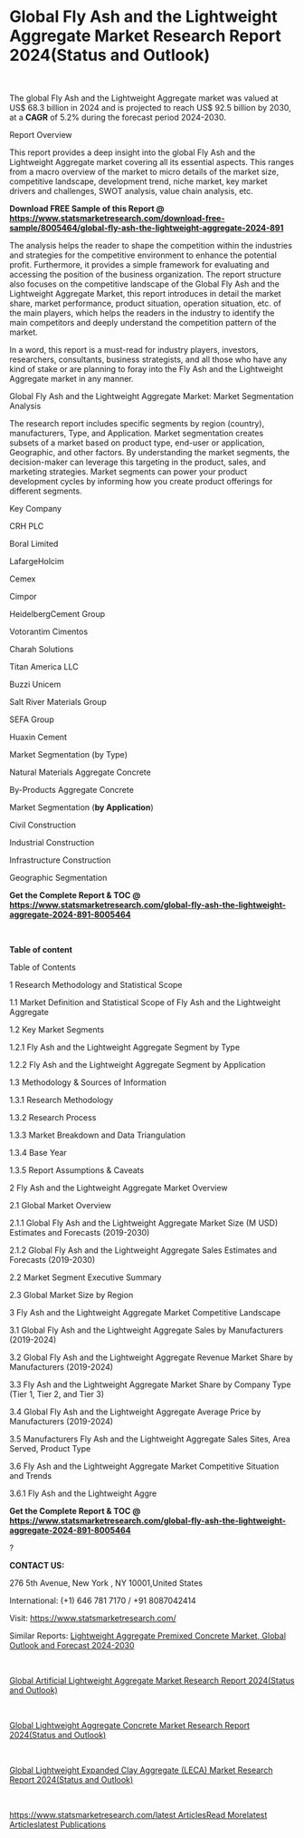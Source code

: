 <h1>Global Fly Ash and the Lightweight Aggregate Market Research Report 2024(Status and Outlook)</h1><br/><p>The global Fly Ash and the Lightweight Aggregate market was valued at US$ 68.3 billion in 2024 and is projected to reach US$ 92.5 billion by 2030, at a <strong>CAGR</strong> of 5.2% during the forecast period 2024-2030.</p>
 
 
 
 <p>Report Overview</p>
 
 
 
 <p>This report provides a deep insight into the global Fly Ash and the Lightweight Aggregate market covering all its essential aspects. This ranges from a macro overview of the market to micro details of the market size, competitive landscape, development trend, niche market, key market drivers and challenges, SWOT analysis, value chain analysis, etc.</p>
 
 
 
 <p><strong>Download FREE Sample of this Report @ <a href="https://www.statsmarketresearch.com/download-free-sample/8005464/global-fly-ash-the-lightweight-aggregate-2024-891">https://www.statsmarketresearch.com/download-free-sample/8005464/global-fly-ash-the-lightweight-aggregate-2024-891</a></strong></p>
 
 
 
 <p>The analysis helps the reader to shape the competition within the industries and strategies for the competitive environment to enhance the potential profit. Furthermore, it provides a simple framework for evaluating and accessing the position of the business organization. The report structure also focuses on the competitive landscape of the Global Fly Ash and the Lightweight Aggregate Market, this report introduces in detail the market share, market performance, product situation, operation situation, etc. of the main players, which helps the readers in the industry to identify the main competitors and deeply understand the competition pattern of the market.</p>
 
 
 
 <p>In a word, this report is a must-read for industry players, investors, researchers, consultants, business strategists, and all those who have any kind of stake or are planning to foray into the Fly Ash and the Lightweight Aggregate market in any manner.</p>
 
 
 
 <p>Global Fly Ash and the Lightweight Aggregate Market: Market Segmentation Analysis</p>
 
 
 
 <p>The research report includes specific segments by region (country), manufacturers, Type, and Application. Market segmentation creates subsets of a market based on product type, end-user or application, Geographic, and other factors. By understanding the market segments, the decision-maker can leverage this targeting in the product, sales, and marketing strategies. Market segments can power your product development cycles by informing how you create product offerings for different segments.</p>
 
 
 
 <p>Key Company</p>
 
 
 
 <p>CRH PLC</p>
 
 
 
 <p>Boral Limited</p>
 
 
 
 <p>LafargeHolcim</p>
 
 
 
 <p>Cemex</p>
 
 
 
 <p>Cimpor</p>
 
 
 
 <p>HeidelbergCement Group</p>
 
 
 
 <p>Votorantim Cimentos</p>
 
 
 
 <p>Charah Solutions</p>
 
 
 
 <p>Titan America LLC</p>
 
 
 
 <p>Buzzi Unicem</p>
 
 
 
 <p>Salt River Materials Group</p>
 
 
 
 <p>SEFA Group</p>
 
 
 
 <p>Huaxin Cement</p>
 
 
 
 <p>Market Segmentation (by Type)</p>
 
 
 
 <p>Natural Materials Aggregate Concrete</p>
 
 
 
 <p>By-Products Aggregate Concrete</p>
 
 
 
 <p>Market Segmentation (<strong>by Application</strong>)</p>
 
 
 
 <p>Civil Construction</p>
 
 
 
 <p>Industrial Construction</p>
 
 
 
 <p>Infrastructure Construction</p>
 
 
 
 <p>Geographic Segmentation</p>
 
 
 
 <div><b>Get the Complete Report & TOC @ <a href="https://www.statsmarketresearch.com/global-fly-ash-the-lightweight-aggregate-2024-891-8005464">https://www.statsmarketresearch.com/global-fly-ash-the-lightweight-aggregate-2024-891-8005464</a></b></div>
 
 
 
 <p><br />
 
 <b>Table of content</b></p>
 
 
 
 <p>Table of Contents<br />
 
 1 Research Methodology and Statistical Scope<br />
 
 1.1 Market Definition and Statistical Scope of Fly Ash and the Lightweight Aggregate<br />
 
 1.2 Key Market Segments<br />
 
 1.2.1 Fly Ash and the Lightweight Aggregate Segment by Type<br />
 
 1.2.2 Fly Ash and the Lightweight Aggregate Segment by Application<br />
 
 1.3 Methodology & Sources of Information<br />
 
 1.3.1 Research Methodology<br />
 
 1.3.2 Research Process<br />
 
 1.3.3 Market Breakdown and Data Triangulation<br />
 
 1.3.4 Base Year<br />
 
 1.3.5 Report Assumptions & Caveats<br />
 
 2 Fly Ash and the Lightweight Aggregate Market Overview<br />
 
 2.1 Global Market Overview<br />
 
 2.1.1 Global Fly Ash and the Lightweight Aggregate Market Size (M USD) Estimates and Forecasts (2019-2030)<br />
 
 2.1.2 Global Fly Ash and the Lightweight Aggregate Sales Estimates and Forecasts (2019-2030)<br />
 
 2.2 Market Segment Executive Summary<br />
 
 2.3 Global Market Size by Region<br />
 
 3 Fly Ash and the Lightweight Aggregate Market Competitive Landscape<br />
 
 3.1 Global Fly Ash and the Lightweight Aggregate Sales by Manufacturers (2019-2024)<br />
 
 3.2 Global Fly Ash and the Lightweight Aggregate Revenue Market Share by Manufacturers (2019-2024)<br />
 
 3.3 Fly Ash and the Lightweight Aggregate Market Share by Company Type (Tier 1, Tier 2, and Tier 3)<br />
 
 3.4 Global Fly Ash and the Lightweight Aggregate Average Price by Manufacturers (2019-2024)<br />
 
 3.5 Manufacturers Fly Ash and the Lightweight Aggregate Sales Sites, Area Served, Product Type<br />
 
 3.6 Fly Ash and the Lightweight Aggregate Market Competitive Situation and Trends<br />
 
 3.6.1 Fly Ash and the Lightweight Aggre</p>
 
 
 
 <div><b>Get the Complete Report & TOC @ <a href="https://www.statsmarketresearch.com/global-fly-ash-the-lightweight-aggregate-2024-891-8005464">https://www.statsmarketresearch.com/global-fly-ash-the-lightweight-aggregate-2024-891-8005464</a></b></div>
 
 
 
 <p>? </p>
 
 
 
 <p><b>CONTACT US:</b><br />
 
 276 5th Avenue, New York , NY 10001,United States<br />
 
 International: (+1) 646 781 7170 / +91 8087042414<br />
 
 Visit: <a href="https://www.statsmarketresearch.com/">https://www.statsmarketresearch.com/</a><br />
 
 Similar Reports: <a href="https://www.statsmarketresearch.com/global-fly-ash-the-lightweight-aggregate-2024-891-8005464">Lightweight Aggregate Premixed Concrete Market, Global Outlook and Forecast 2024-2030</a><br />
 
 <br />
 
 <a href="https://www.statsmarketresearch.com/global-fly-ash-the-lightweight-aggregate-2024-891-8005464">Global Artificial Lightweight Aggregate Market Research Report 2024(Status and Outlook)</a><br />
 
 <br />
 
 <a href="https://www.statsmarketresearch.com/global-fly-ash-the-lightweight-aggregate-2024-891-8005464">Global Lightweight Aggregate Concrete Market Research Report 2024(Status and Outlook)</a><br />
 
 <br />
 
 <a href="https://www.statsmarketresearch.com/global-fly-ash-the-lightweight-aggregate-2024-891-8005464">Global Lightweight Expanded Clay Aggregate (LECA) Market Research Report 2024(Status and Outlook)</a><br />
 
 <br />
 
 <a href="https://gyeongbokgung.com">https://www.statsmarketresearch.com/</a><a href="https://hallyeomaritime.com">latest Articles</a><a href="https://jingwansa.com">Read More</a><a href="https://nguoiviet.jp/">latest Articles</a><a href="https://www.intelmarketresearch.com/">latest Publications</a></p>